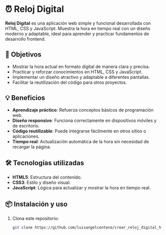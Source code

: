 # ⏰ Reloj Digital

**Reloj Digital** es una aplicación web simple y funcional desarrollada con HTML, CSS y JavaScript. Muestra la hora en tiempo real con un diseño moderno y adaptable, ideal para aprender y practicar fundamentos de desarrollo frontend.

## 🎯 Objetivos

- Mostrar la hora actual en formato digital de manera clara y precisa.
- Practicar y reforzar conocimientos en HTML, CSS y JavaScript.
- Implementar un diseño atractivo y adaptable a diferentes pantallas.
- Facilitar la reutilización del código para otros proyectos.

## 💡 Beneficios

- **Aprendizaje práctico**: Refuerza conceptos básicos de programación web.
- **Diseño responsive**: Funciona correctamente en dispositivos móviles y de escritorio.
- **Código reutilizable**: Puede integrarse fácilmente en otros sitios o aplicaciones.
- **Tiempo real**: Actualización automática de la hora sin necesidad de recargar la página.

## 🛠️ Tecnologías utilizadas

- **HTML5**: Estructura del contenido.
- **CSS3**: Estilo y diseño visual.
- **JavaScript**: Lógica para actualizar y mostrar la hora en tiempo real.

## 📦 Instalación y uso

1. Clona este repositorio:
   ```bash
   git clone https://github.com/luisangelcenteno/crear_reloj_digital_html_css_javascript.git
